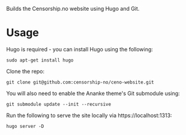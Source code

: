 Builds the Censorship.no website using Hugo and Git.

# Usage 
Hugo is required - you can install Hugo using the following:

`sudo apt-get install hugo`

Clone the repo:

`git clone git@github.com:censorship-no/ceno-website.git`

You will also need to enable the Ananke theme's Git submodule using:

`git submodule update --init --recursive`

Run the following to serve the site locally via https://localhost:1313:

`hugo server -D`
